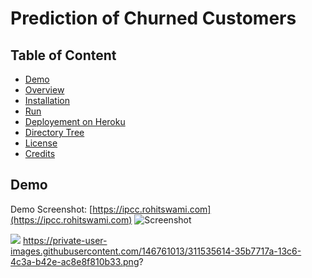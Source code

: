 # Prediction of Churned Customers

## Table of Content
  * [Demo](#demo)
  * [Overview](#overview)
  * [Installation](#installation)
  * [Run](#run)
  * [Deployement on Heroku](#deployement-on-heroku)
  * [Directory Tree](#directory-tree)
  * [License](#license)
  * [Credits](#credits)

## Demo
Demo Screenshot: [https://ipcc.rohitswami.com](https://ipcc.rohitswami.com)
![Screenshot]()

[![](https://i.imgur.com/5gj4USj.png)](https://ipcc.rohitswami.com)
https://private-user-images.githubusercontent.com/146761013/311535614-35b7717a-13c6-4c3a-b42e-ac8e8f810b33.png?
